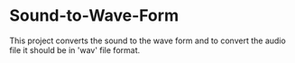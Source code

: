 # Sound-to-Wave-Form
This project converts the sound to the wave form and to convert the audio file it should be in 'wav' file format.

